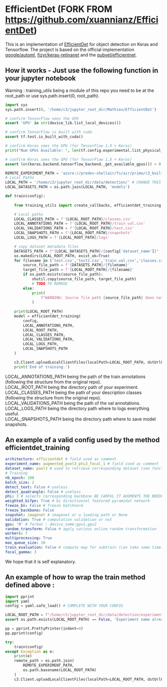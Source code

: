 # EfficientDet (FORK FROM https://github.com/xuannianz/EfficientDet)
This is an implementation of [EfficientDet](https://arxiv.org/pdf/1911.09070.pdf) for object detection on Keras and Tensorflow. 
The project is based on the official implementation [google/automl](https://github.com/google/automl), [fizyr/keras-retinanet](https://github.com/fizyr/keras-retinanet)
and the [qubvel/efficientnet](https://github.com/qubvel/efficientnet). 

## How it works - Just use the following function in your jupyter notebook
Warning : training_utils being a module of this repo you need to be at the root_path or use sys.path.insert(0, root_path).  

```python  
import sys
sys.path.insert(0, '/home/c3/jupyter_root_dir/Mathieu/EfficientDet')

# confirm TensorFlow sees the GPU
assert 'GPU' in str(device_lib.list_local_devices())

# confirm TensorFlow is built with cuda
assert tf.test.is_built_with_cuda()

# confirm Keras sees the GPU (for TensorFlow 1.X + Keras)
print("Num GPUs Available: ", len(tf.config.experimental.list_physical_devices('XLA_GPU')))

# confirm Keras sees the GPU (for TensorFlow 1.X + Keras)
assert len(keras.backend.tensorflow_backend._get_available_gpus()) > 0

REMOTE_EXPERIMENT_PATH = 'azure://predev-shellair/fs/air/prime/c3_built_datasets/results/test_backup' # CHANGE THIS ACCORDINGLY
# Local Paths
LOCAL_PATH = '/home/c3/jupyter_root_dir/data/detection/' # CHANGE THIS ACCORDINGLY
LOCAL_DATASETS_PATH = os.path.join(LOCAL_PATH, 'models')

def train(config):
    
    from training_utils import create_callbacks, efficientdet_training

    # Local paths
    LOCAL_CLASSES_PATH = f'{LOCAL_ROOT_PATH}/classes.csv'
    LOCAL_ANNOTATIONS_PATH = f'{LOCAL_ROOT_PATH}/train_val.csv'
    LOCAL_VALIDATIONS_PATH = f'{LOCAL_ROOT_PATH}/test.csv'
    LOCAL_SNAPSHOTS_PATH = f'{LOCAL_ROOT_PATH}/snapshots'
    LOCAL_LOGS_PATH = f'{LOCAL_ROOT_PATH}/logs'

    # copy dataset metadata files
    DATASETS_PATH = f"{LOCAL_DATASETS_PATH}/{config['dataset_name']}"
    os.makedirs(LOCAL_ROOT_PATH, exist_ok=True)
    for filename in ('test.csv','test2.csv','train_val.csv','classes.csv','classes_count.csv'):
        source_file_path = f'{DATASETS_PATH}/{filename}'
        target_file_path = f'{LOCAL_ROOT_PATH}/{filename}'    
        if os.path.exists(source_file_path):
            shutil.copy(source_file_path, target_file_path)
            # TODO TO REMOVE
        else:
            print(
                f"WARNING: Source file path {source_file_path} does not exist!"
            )
            
    print(LOCAL_ROOT_PATH)
    model = efficientdet_training(
        config,
        LOCAL_ANNOTATIONS_PATH,
        LOCAL_ROOT_PATH,
        LOCAL_CLASSES_PATH,
        LOCAL_VALIDATIONS_PATH,
        LOCAL_LOGS_PATH,
        LOCAL_SNAPSHOTS_PATH
    )

    c3.Client.uploadLocalClientFiles(localPath=LOCAL_ROOT_PATH, dstUrlOrEncodedPath=REMOTE_EXPERIMENT_PATH)
    print('End of training.')
```     
      
LOCAL_ANNOTATIONS_PATH being the path of the train annotations (following the structure from the original repo).   
LOCAL_ROOT_PATH being the directory path of your experiment.   
LOCAL_CLASSES_PATH being the path of your description classes (following the structure from the original repo).   
LOCAL_VALIDATIONS_PATH being the path of the val annotations.   
LOCAL_LOGS_PATH being the directory path where to logs everything useful.   
LOCAL_SNAPSHOTS_PATH being the directory path where to save model snapshots.   

## An example of a valid config used by the method efficientdet_training
```YAML
architecture: efficientdet # field used as comment
experiment_name: augmented_pool3_phi3_focal_1 # field used as comment
dataset_name: pool3 # used to retrieve corresponding dataset (see function above)
# Training
nb_epoch: 100
batch_size: 2
detect_text: False # useless
detect_quadrangle: False # useless
phi: 3 # selects corresponding backbone BE CARFUL IT AUGMENTS THE NEEDED RAM
weighted_bifpn: True # bi directionnal featured pyramidal network
freeze_bn: False # freeze batchnorm
freeze_backbone: False
snapshot: imagenet # imagenet or a loading path or None
validation: True # computation validation or not
gpu: '0' # format : device_name:gpu1,gpu2
random_transform: False # apply various online random transformation
workers: 7
multiprocessing: True
max_queue_size: 10
train_evaluation: False # compute map for subtrain (can take some time).
focal_gamma: 3
```
We hope that it is self explanatory.

## An example of how to wrap the train method defined above :
```python 
import pprint
import yaml
config = yaml.safe_load() # COMPLETE WITH YOUR CONFIG

LOCAL_ROOT_PATH = f"/home/c3/jupyter_root_dir/data/detection/experiments/{config['architecture']}/{config['experiment_name']}"
assert os.path.exists(LOCAL_ROOT_PATH) == False, 'Experiment name already used!'

pp = pprint.PrettyPrinter(indent=4)
pp.pprint(config)

try:
    train(config)
except Exception as e:
    print(e)
    remote_path = os.path.join(
        REMOTE_EXPERIMENT_PATH,
        os.path.basename(LOCAL_ROOT_PATH)
    )
    c3.Client.uploadLocalClientFiles(localPath=LOCAL_ROOT_PATH, dstUrlOrEncodedPath=remote_path)
```
